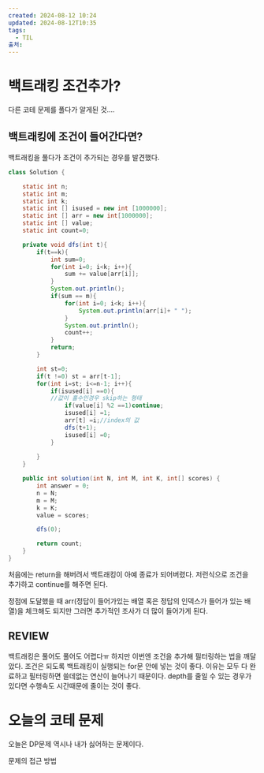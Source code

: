 ```yaml
---
created: 2024-08-12 10:24
updated: 2024-08-12T10:35
tags:
  - TIL
출처: 
---
```

# 백트래킹 조건추가?
다른 코테 문제를 풀다가 알게된 것....
## 백트래킹에 조건이 들어간다면?
백트래킹을 풀다가 조건이 추가되는 경우를 발견했다. 

```java
class Solution {

    static int n;
    static int m;
    static int k;
    static int [] isused = new int [1000000];
    static int [] arr = new int[1000000];
    static int [] value;
    static int count=0;

    private void dfs(int t){
        if(t==k){
            int sum=0;
            for(int i=0; i<k; i++){
                sum += value[arr[i]];
            }
            System.out.println();
            if(sum == m){
                for(int i=0; i<k; i++){
                    System.out.println(arr[i]+ " ");
                }
                System.out.println();
                count++;
            }
            return;
        }

        int st=0;
        if(t !=0) st = arr[t-1];
        for(int i=st; i<=n-1; i++){
            if(isused[i] ==0){
            //값이 홀수인경우 skip하는 형태
                if(value[i] %2 ==1)continue;
                isused[i] =1;
                arr[t] =i;//index의 값
                dfs(t+1);
                isused[i] =0;
            }
            
        }
    }

    public int solution(int N, int M, int K, int[] scores) {
        int answer = 0;
        n = N;
        m = M;
        k = K;
        value = scores;

        dfs(0);

        return count;
    }
}


```
처음에는 return을 해버려서 백트래킹이 아예 종료가 되어버렸다. 
저런식으로 조건을 추가하고 continue를 해주면 된다.

정점에 도달했을 때 arr(정답이 들어가있는 배열 혹은 정답의 인덱스가 들어가 있는 배열)을 체크해도 되지만 그러면 추가적인 조사가 더 많이 들어가게 된다.

## REVIEW
백트래킹은 풀어도 풀어도 어렵다ㅠ 하지만 이번엔 조건을 추가해 필터링하는 법을 깨달았다. 
조건은 되도록 백트래킹이 실행되는 for문 안에 넣는 것이 좋다. 이유는 모두 다 완료하고 필터링하면 쓸데없는 연산이 늘어나기 때문이다. depth를 줄일 수 있는 경우가 있다면 수행속도 시간때문에 줄이는 것이 좋다.

# 오늘의 코테 문제
오늘은 DP문제 역시나 내가 싫어하는 문제이다. 

문제의 접근 방법
